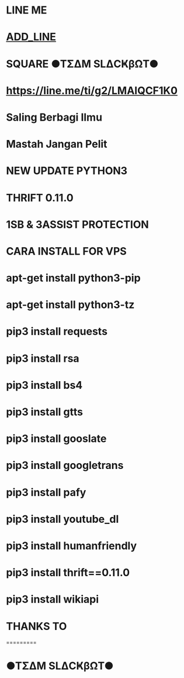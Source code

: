 # LINE ME
# [ADD_LINE](http://line.me/ti/p/~fuck.you__)

# SQUARE ●TΣΔM SLΔCҜβΩT●
# https://line.me/ti/g2/LMAIQCF1K0
# Saling Berbagi Ilmu
# Mastah Jangan Pelit


# NEW UPDATE PYTHON3
# THRIFT 0.11.0
# 1SB & 3ASSIST PROTECTION
# CARA INSTALL FOR VPS

# apt-get install python3-pip
# apt-get install python3-tz
# pip3 install requests
# pip3 install rsa 
# pip3 install bs4 
# pip3 install gtts 
# pip3 install gooslate
# pip3 install googletrans 
# pip3 install pafy 
# pip3 install youtube_dl 
# pip3 install humanfriendly
# pip3 install thrift==0.11.0
# pip3 install wikiapi

# THANKS TO
=========
# ●TΣΔM SLΔCҜβΩT●
